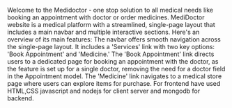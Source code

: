 Welcome to the Medidoctor - one stop solution to all medical needs like booking an appointment with doctor or order medicines.
MediDoctor website is a medical platform with a streamlined, single-page layout that includes a main navbar and multiple interactive sections. Here's an overview of its main features:
The navbar offers smooth navigation across the single-page layout. It includes a 'Services' link with two key options: 'Book Appointment' and 'Medicine.'
The 'Book Appointment' link directs users to a dedicated page for booking an appointment with the doctor, as the feature is set up for a single doctor, removing the need for a doctor field in the Appointment model.
The 'Medicine' link navigates to a medical store page where users can explore items for purchase.
For frontend have used HTML,CSS javascript and nodejs for client server and mongodb for backend.

